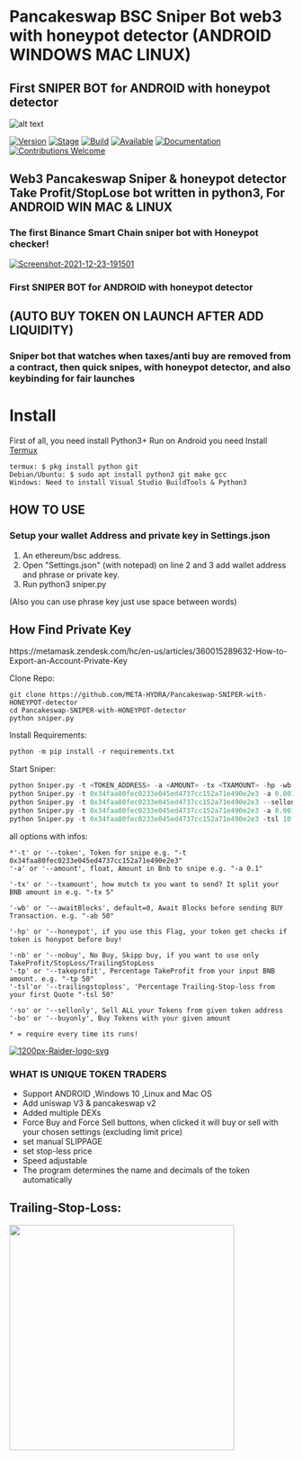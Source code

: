 # Pancakeswap BSC Sniper Bot web3 with honeypot detector (ANDROID WINDOWS MAC LINUX)

## First SNIPER BOT for ANDROID with honeypot detector

![alt text](https://github.com/META-HYDRA/Pancakeswap-SNIPER-with-HONEYPOT-detector/blob/main/TOKENRADER.jpg?raw=true "GIF application")

[![Version](https://img.shields.io/badge/Codename-BlackHat-red.svg?maxAge=259200)]()
[![Stage](https://img.shields.io/badge/Release-Stable-brightgreen.svg)]()
[![Build](https://img.shields.io/badge/Supported_OS-ANDROID-orange.svg)]()
[![Available](https://img.shields.io/badge/Available-ANDROID-orange.svg?maxAge=259200)]()
[![Documentation](https://img.shields.io/badge/TOKEN-RADER-red.svg?maxAge=259200)]()
[![Contributions Welcome](https://img.shields.io/badge/Type-FREE-blue.svg?style=flat)]()


## Web3 Pancakeswap Sniper & honeypot detector Take Profit/StopLose bot written in python3, For ANDROID WIN MAC & LINUX

### The first Binance Smart Chain sniper bot with Honeypot checker!  
<a href="https://ibb.co/rZZ7k4T"><img src="https://i.ibb.co/nDDgrzZ/Screenshot-2021-12-23-191501.png" alt="Screenshot-2021-12-23-191501" border="0"></a>


### First SNIPER BOT for ANDROID with honeypot detector

<H2>(AUTO BUY TOKEN ON LAUNCH AFTER ADD LIQUIDITY)</H2>
<H3>Sniper bot that watches when taxes/anti buy are removed from a contract, then quick snipes, with honeypot detector, and also keybinding for fair launches</H3>


# Install
First of all, you need install Python3+
Run on Android you need Install [Termux](https://termux.com/)  
```shell
termux: $ pkg install python git
Debian/Ubuntu: $ sudo apt install python3 git make gcc
Windows: Need to install Visual Studio BuildTools & Python3
```

<H2>HOW TO USE</H2>

### Setup your wallet Address and private key in Settings.json

1. An ethereum/bsc address.
2. Open "Settings.json" (with notepad) on line 2 and 3 add wallet address and phrase or private key.
3. Run python3 sniper.py
 
(Also you can use phrase key just use space between words)

<H2>How Find Private Key</H2>
https://metamask.zendesk.com/hc/en-us/articles/360015289632-How-to-Export-an-Account-Private-Key



Clone Repo: 

```shell
git clone https://github.com/META-HYDRA/Pancakeswap-SNIPER-with-HONEYPOT-detector
cd Pancakeswap-SNIPER-with-HONEYPOT-detector
python sniper.py
```

Install Requirements:  

```python
python -m pip install -r requirements.txt
```  

Start Sniper: 

```python
python Sniper.py -t <TOKEN_ADDRESS> -a <AMOUNT> -tx <TXAMOUNT> -hp -wb <BLOCKS WAIT BEFORE BUY> -tp <TAKE PROFIT IN PERCENT> -sl <STOP LOSE IN PERCENT>
python Sniper.py -t 0x34faa80fec0233e045ed4737cc152a71e490e2e3 -a 0.001 -tx 2 -hp  -wb 10 -tp 50
python Sniper.py -t 0x34faa80fec0233e045ed4737cc152a71e490e2e3 --sellonly
python Sniper.py -t 0x34faa80fec0233e045ed4737cc152a71e490e2e3 -a 0.001 --buyonly
python Sniper.py -t 0x34faa80fec0233e045ed4737cc152a71e490e2e3 -tsl 10 -nb
```  


all options with infos:  

```python3
*'-t' or '--token', Token for snipe e.g. "-t 0x34faa80fec0233e045ed4737cc152a71e490e2e3"
'-a' or '--amount', float, Amount in Bnb to snipe e.g. "-a 0.1"

'-tx' or '--txamount', how mutch tx you want to send? It split your BNB amount in e.g. "-tx 5"

'-wb' or '--awaitBlocks', default=0, Await Blocks before sending BUY Transaction. e.g. "-ab 50" 

'-hp' or '--honeypot', if you use this Flag, your token get checks if token is honypot before buy!

'-nb' or '--nobuy', No Buy, Skipp buy, if you want to use only TakeProfit/StopLoss/TrailingStopLoss
'-tp' or '--takeprofit', Percentage TakeProfit from your input BNB amount. e.g. "-tp 50" 
'-tsl'or '--trailingstoploss', 'Percentage Trailing-Stop-loss from your first Quote "-tsl 50"

'-so' or '--sellonly', Sell ALL your Tokens from given token address
'-bo' or '--buyonly', Buy Tokens with your given amount

* = require every time its runs!
```

<a href="https://ibb.co/9v4txdp"><img src="https://i.ibb.co/n01CXKw/1200px-Raider-logo-svg.png" alt="1200px-Raider-logo-svg" border="0"></a>

<H3>WHAT IS UNIQUE TOKEN TRADERS</h3>

- Support ANDROID ,Windows 10 ,Linux and Mac OS
- Add uniswap V3 & pancakeswap v2 
- Added multiple DEXs
- Force Buy and Force Sell buttons, when clicked it will buy or sell with your chosen settings (excluding limit price)
- set manual SLIPPAGE 
- set stop-less price
- Speed adjustable
- The program determines the name and decimals of the token automatically


## Trailing-Stop-Loss:
<img src="https://i.ytimg.com/vi/dZFb0-fwqOk/maxresdefault.jpg" height="400">
